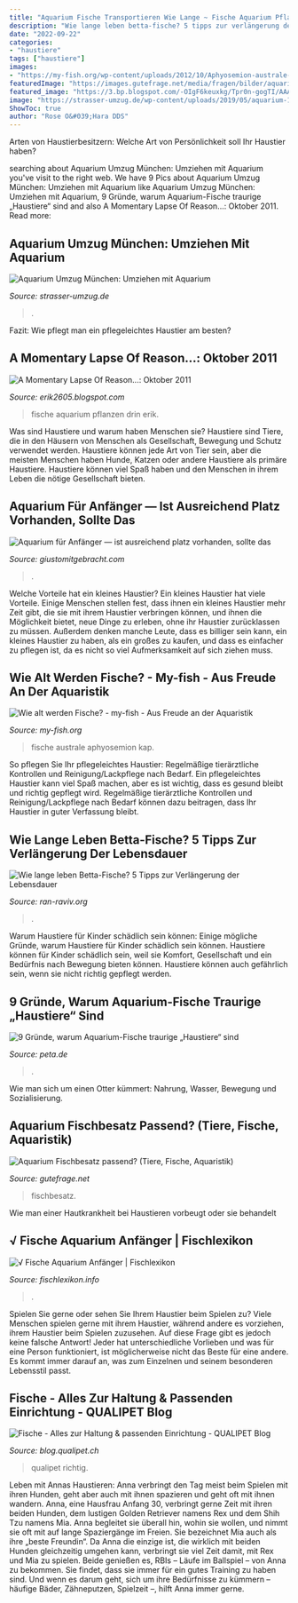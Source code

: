 ```yaml
---
title: "Aquarium Fische Transportieren Wie Lange ~ Fische Aquarium Pflanzen Drin Erik"
description: "Wie lange leben betta-fische? 5 tipps zur verlängerung der lebensdauer"
date: "2022-09-22"
categories:
- "haustiere"
tags: ["haustiere"]
images:
- "https://my-fish.org/wp-content/uploads/2012/10/Aphyosemion-australe-Kap-Lopez1.jpg"
featuredImage: "https://images.gutefrage.net/media/fragen/bilder/aquarium-fischbesatz-passend/0_big.jpg?v=1524593322000"
featured_image: "https://3.bp.blogspot.com/-OIgF6keuxkg/Tpr0n-gogTI/AAAAAAAAAKM/-PU_PjK3bto/s1600/Aquarium+eingerichtet+ohne+Fische.JPG"
image: "https://strasser-umzug.de/wp-content/uploads/2019/05/aquarium-1024x837.jpg"
ShowToc: true
author: "Rose O&#039;Hara DDS"
---
```



Arten von Haustierbesitzern: Welche Art von Persönlichkeit soll Ihr Haustier haben?

	

		
searching about Aquarium Umzug München: Umziehen mit Aquarium you've visit to the right web. We have 9 Pics about Aquarium Umzug München: Umziehen mit Aquarium like Aquarium Umzug München: Umziehen mit Aquarium, 9 Gründe, warum Aquarium-Fische traurige „Haustiere“ sind and also A Momentary Lapse Of Reason...: Oktober 2011. Read more:
		
    
## Aquarium Umzug München: Umziehen Mit Aquarium

<img loading=lazy src="https://strasser-umzug.de/wp-content/uploads/2019/05/aquarium-1024x837.jpg" onerror="this.onerror=null;this.src='https://tse2.mm.bing.net/th?id=OIP.95T8tbLKAh91Ansa9hEJFQHaGD&amp;pid=15.1';" alt="Aquarium Umzug München: Umziehen mit Aquarium">

_Source: strasser-umzug.de_

>. 

	

Fazit: Wie pflegt man ein pflegeleichtes Haustier am besten?

    
## A Momentary Lapse Of Reason...: Oktober 2011

<img loading=lazy src="https://3.bp.blogspot.com/-OIgF6keuxkg/Tpr0n-gogTI/AAAAAAAAAKM/-PU_PjK3bto/s1600/Aquarium+eingerichtet+ohne+Fische.JPG" onerror="this.onerror=null;this.src='https://tse3.mm.bing.net/th?id=OIP.WjHrj02UTJDYS0Dj0V_fsgHaEe&amp;pid=15.1';" alt="A Momentary Lapse Of Reason...: Oktober 2011">

_Source: erik2605.blogspot.com_

>fische aquarium pflanzen drin erik. 

	

Was sind Haustiere und warum haben Menschen sie?
Haustiere sind Tiere, die in den Häusern von Menschen als Gesellschaft, Bewegung und Schutz verwendet werden. Haustiere können jede Art von Tier sein, aber die meisten Menschen haben Hunde, Katzen oder andere Haustiere als primäre Haustiere. Haustiere können viel Spaß haben und den Menschen in ihrem Leben die nötige Gesellschaft bieten.

    
## Aquarium Für Anfänger — Ist Ausreichend Platz Vorhanden, Sollte Das

<img loading=lazy src="https://giustomitgebracht.com/oavrzw/LF8tOqAJTwW0kZx9UNTFFQHaDv.jpg" onerror="this.onerror=null;this.src='https://tse3.mm.bing.net/th?id=OIP.padRSppg-3eQ4ye7V9E3lAAAAA&amp;pid=15.1';" alt="Aquarium für Anfänger — ist ausreichend platz vorhanden, sollte das">

_Source: giustomitgebracht.com_

>. 

	

Welche Vorteile hat ein kleines Haustier?
Ein kleines Haustier hat viele Vorteile. Einige Menschen stellen fest, dass ihnen ein kleines Haustier mehr Zeit gibt, die sie mit ihrem Haustier verbringen können, und ihnen die Möglichkeit bietet, neue Dinge zu erleben, ohne ihr Haustier zurücklassen zu müssen. Außerdem denken manche Leute, dass es billiger sein kann, ein kleines Haustier zu haben, als ein großes zu kaufen, und dass es einfacher zu pflegen ist, da es nicht so viel Aufmerksamkeit auf sich ziehen muss.

    
## Wie Alt Werden Fische? - My-fish - Aus Freude An Der Aquaristik

<img loading=lazy src="https://my-fish.org/wp-content/uploads/2012/10/Aphyosemion-australe-Kap-Lopez1.jpg" onerror="this.onerror=null;this.src='https://tse1.mm.bing.net/th?id=OIP.r7GaFvx5cR3hhkLFxTOr1gHaFj&amp;pid=15.1';" alt="Wie alt werden Fische? - my-fish - Aus Freude an der Aquaristik">

_Source: my-fish.org_

>fische australe aphyosemion kap. 

	

So pflegen Sie Ihr pflegeleichtes Haustier: Regelmäßige tierärztliche Kontrollen und Reinigung/Lackpflege nach Bedarf.
Ein pflegeleichtes Haustier kann viel Spaß machen, aber es ist wichtig, dass es gesund bleibt und richtig gepflegt wird. Regelmäßige tierärztliche Kontrollen und Reinigung/Lackpflege nach Bedarf können dazu beitragen, dass Ihr Haustier in guter Verfassung bleibt.




	
	
    
## Wie Lange Leben Betta-Fische? 5 Tipps Zur Verlängerung Der Lebensdauer

<img loading=lazy src="https://ran-raviv.org/images/Keeping-amp-Breeding/How-Long-Do-Betta-Fish-Live-5-Tips-to-Increase-Their-Lifespan.jpg" onerror="this.onerror=null;this.src='https://tse4.mm.bing.net/th?id=OIP.qI7TzYDd7R5NJ4lXKfPCmwHaFG&amp;pid=15.1';" alt="Wie lange leben Betta-Fische? 5 Tipps zur Verlängerung der Lebensdauer">

_Source: ran-raviv.org_

>. 

	

Warum Haustiere für Kinder schädlich sein können: Einige mögliche Gründe, warum Haustiere für Kinder schädlich sein können.
Haustiere können für Kinder schädlich sein, weil sie Komfort, Gesellschaft und ein Bedürfnis nach Bewegung bieten können. Haustiere können auch gefährlich sein, wenn sie nicht richtig gepflegt werden.

    
## 9 Gründe, Warum Aquarium-Fische Traurige „Haustiere“ Sind

<img loading=lazy src="https://www.peta.de/mediadb/cache/990x655/Fische-961953_1920-Pixabay1.jpg" onerror="this.onerror=null;this.src='https://tse2.mm.bing.net/th?id=OIP.ksWseVObO9TdfPyMxI-7uQHaE7&amp;pid=15.1';" alt="9 Gründe, warum Aquarium-Fische traurige „Haustiere“ sind">

_Source: peta.de_

>. 

	

Wie man sich um einen Otter kümmert: Nahrung, Wasser, Bewegung und Sozialisierung.

    
## Aquarium Fischbesatz Passend? (Tiere, Fische, Aquaristik)

<img loading=lazy src="https://images.gutefrage.net/media/fragen/bilder/aquarium-fischbesatz-passend/0_big.jpg?v=1524593322000" onerror="this.onerror=null;this.src='https://tse1.mm.bing.net/th?id=OIP.FrlVcIZuqqcJS9TCII7ifwHaHa&amp;pid=15.1';" alt="Aquarium Fischbesatz passend? (Tiere, Fische, Aquaristik)">

_Source: gutefrage.net_

>fischbesatz. 

	

Wie man einer Hautkrankheit bei Haustieren vorbeugt oder sie behandelt

    
## √ Fische Aquarium Anfänger | Fischlexikon

<img loading=lazy src="https://i.pinimg.com/originals/70/90/63/7090638bd357447b967053eb681f0114.jpg" onerror="this.onerror=null;this.src='https://tse3.mm.bing.net/th?id=OIP.mqx615-9tGozkXs-bLxs5AHaEK&amp;pid=15.1';" alt="√ Fische Aquarium Anfänger | Fischlexikon">

_Source: fischlexikon.info_

>. 

	

Spielen Sie gerne oder sehen Sie Ihrem Haustier beim Spielen zu?
Viele Menschen spielen gerne mit ihrem Haustier, während andere es vorziehen, ihrem Haustier beim Spielen zuzusehen. Auf diese Frage gibt es jedoch keine falsche Antwort! Jeder hat unterschiedliche Vorlieben und was für eine Person funktioniert, ist möglicherweise nicht das Beste für eine andere. Es kommt immer darauf an, was zum Einzelnen und seinem besonderen Lebensstil passt.

    
## Fische - Alles Zur Haltung &amp; Passenden Einrichtung - QUALIPET Blog

<img loading=lazy src="https://blog.qualipet.ch/wp-content/uploads/2020/10/201021_Aquablog_Bild1_840x580px-400x240.jpg" onerror="this.onerror=null;this.src='https://tse4.mm.bing.net/th?id=OIP.b8qScDTxzQ8i0mhC7AoDoAAAAA&amp;pid=15.1';" alt="Fische - Alles zur Haltung &amp; passenden Einrichtung - QUALIPET Blog">

_Source: blog.qualipet.ch_

>qualipet richtig. 

	

Leben mit Annas Haustieren: Anna verbringt den Tag meist beim Spielen mit ihren Hunden, geht aber auch mit ihnen spazieren und geht oft mit ihnen wandern.
Anna, eine Hausfrau Anfang 30, verbringt gerne Zeit mit ihren beiden Hunden, dem lustigen Golden Retriever namens Rex und dem Shih Tzu namens Mia. Anna begleitet sie überall hin, wohin sie wollen, und nimmt sie oft mit auf lange Spaziergänge im Freien. Sie bezeichnet Mia auch als ihre „beste Freundin“.
Da Anna die einzige ist, die wirklich mit beiden Hunden gleichzeitig umgehen kann, verbringt sie viel Zeit damit, mit Rex und Mia zu spielen. Beide genießen es, RBIs – Läufe im Ballspiel – von Anna zu bekommen. Sie findet, dass sie immer für ein gutes Training zu haben sind. Und wenn es darum geht, sich um ihre Bedürfnisse zu kümmern – häufige Bäder, Zähneputzen, Spielzeit –, hilft Anna immer gerne.

